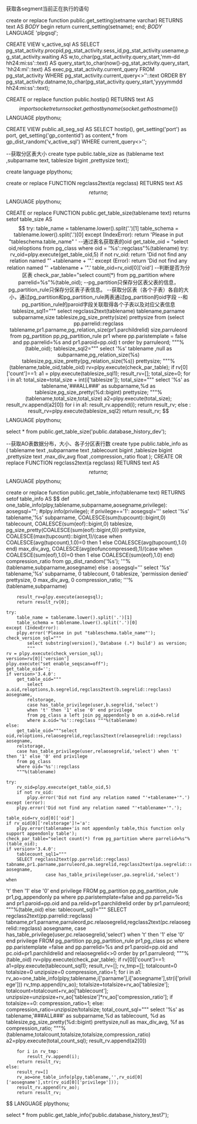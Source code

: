 
获取各segment当前正在执行的语句


create or replace function public.get_setting(setname varchar)
RETURNS text
AS
$BODY$
    begin
        return current_setting(setname);
    end;
$BODY$
LANGUAGE 'plpgsql';


CREATE VIEW v_active_sql AS
SELECT pg_stat_activity.procpid,pg_stat_activity.sess_id,pg_stat_activity.usename,pg_stat_activity.waiting 
AS w,to_char(pg_stat_activity.query_start,'mm-dd hh24:mi:ss'::text) AS query_start,to_char(now()-pg_stat_activity.query_start,
'hh24:mi'::text) AS exec,pg_stat_activity.current_query
FROM pg_stat_activity
WHERE pg_stat_activity.current_query<>'<IDLE>'::text
ORDER BY pg_stat_activity.datname,to_char(pg_stat_activity.query_start,'yyyymmdd hh24:mi:ss'::text);


CREATE or replace function public.hostip()
    RETURNS text
AS $$
    import socket
    return socket.gethostbyname(socket.gethostname())
$$ LANGUAGE plpythonu;

CREATE VIEW public.all_seg_sql
AS
SELECT hostip(),
       get_setting('port') as port,
       get_setting('gp_contentid') as content,*
from gp_dist_random('v_active_sql')
WHERE current_query<>'<IDLE>';





--获取分区表大小
 create type public.table_size as
 (tablename text
 ,subparname text,
 tablesize bigint
 ,prettysize text);

 create language plpythonu;
  
 create or replace FUNCTION regclass2text(a regclass)
   RETURNS text
 AS $$
   return a;
 $$ LANGUAGE plpythonu;

CREATE or replace FUNCTION public.get_table_size(tablename text)
  returns setof table_size
AS $$
      try:
          table_name = tablename.lower().split('.')[1]
          table_schema = tablename.lower().split('.')[0]
      except (IndexError):
          return 'Please in put "tableschema.table_name" '
          --通过表名获取表的oid
      get_table_oid = "select oid,reloptions from pg_class where oid = '%s'::regclass"%(tablename)
      try:
          rv_oid=plpy.execute(get_table_oid,5)
          if not rv_oid:
                return 'Did not find any relation named "' +tablename + '".'
      except (Error):
          return 'Did not find any relation named "' +tablename + '".' 
      table_oid=rv_oid[0]['oid']
      --判断是否为分区表
      check_par_table="select count(*) from pg_partition where parrelid=%s"%(table_oid); 
      --pg_partition只保存分区表父表的信息，pg_partition_rule只保存分区表子表信息。
      --获取分区表（各个子表）各自的大小，通过pg_partition和pg_partition_rule两表通过pg_partition的oid字段
      --和pg_partition_rule的paroid字段关联取得各个子表以及对应父表信息
      tablesize_sql1="""
         select regclass2text(tablename) tablename,parname subparname,size tablesize,pg_size_pretty(size) prettysize from
      (select pp.parrelid::regclass tablename,pr1.parname,pg_relation_size(pr1.parchildrelid) size,parruleord from pg_partition pp,pg_partition_rule pr1
      where pp.paristemplate = false and pp.parrelid=%s and pr1.paroid=pp.oid) t order by parruleord;
      """%(table_oid);  
      tablesize_sql2="""
         select '%s' tablename ,null as subparname,pg_relation_size(%s) tablesize,pg_size_pretty(pg_relation_size(%s)) prettysize;
       """%(tablename,table_oid,table_oid)
      rv=plpy.execute(check_par_table);
      if rv[0]['count']==1:
            a1 = plpy.execute(tablesize_sql1);
            result_rv=[];
            total_size=0;
            for i in a1:
                total_size=total_size + int(i['tablesize']);
            total_size="""
                  select '%s' as tablename,'###ALL###' as subparname,%d as tablesize,pg_size_pretty(%d::bigint) prettysize;
            """%(tablename,total_size,total_size)
            a2=plpy.execute(total_size);
            result_rv.append(a2[0])
            for i in a1:
                result_rv.append(i);
            return result_rv;
      else :
            result_rv=plpy.execute(tablesize_sql2)
            return result_rv;
$$ LANGUAGE plpythonu;


select * from public.get_table_size('public.database_history_dev');






--获取AO表数据分布，大小、各子分区表行数
create type public.table_info as (
tablename text
,subparname text
,tablecount bigint
,tablesize bigint
,prettysize text
,max_div_avg float
,compression_ratio float
);
CREATE OR replace FUNCTION regclass2text(a regclass)
  RETURNS text
AS $$
return a;
$$ LANGUAGE plpythonu;

create or replace function public.get_table_info(tablename text) 
    RETURNS setof table_info
AS $$
    def one_table_info(plpy,tablename,subparname,aosegname,privilege):
        aosegsql="";
        #plpy.info(privilege);
        if privilege=='1':
            aosegsql='''
            select '%s' tablename,'%s' subparname,
            COALESCE(sum(tupcount)::bigint,0) tablecount,
            COALESCE(sum(eof)::bigint,0) tablesize,
            pg_size_pretty(COALESCE(sum(eof)::bigint,0)) prettysize,
            COALESCE(max(tupcount)::bigint,1)/(case when 
COALESCE(avg(tupcount),1.0)=0 then 1 else COALESCE(avg(tupcount),1.0) end) max_div_avg,
COALESCE(avg(eofuncompressed),1)/(case when COALESCE(sum(eof),1.0)=0 then 1 else
COALESCE(sum(eof),1.0) end) compression_ratio from gp_dist_random('%s');
            '''%(tablename,subparname,aosegname)
        else :
            aosegsql='''
            select '%s' tablename,'%s' subparname,
            0 tablecount,
            0 tablesize,
            'permission denied' prettysize,
            0 max_div_avg,
            0 compression_ratio;
            '''%(tablename,subparname)
        
        result_rv=plpy.execute(aosegsql);
        return result_rv[0];

    try:
        table_name = tablename.lower().split('.')[1]
        table_schema = tablename.lower().split('.')[0]
    except (IndexError):
        plpy.error('Please in put "tableschema.table_name"');
    check_version_sql="""
            select substring(version(),'Database (.*) build') as version;
            """
    rv = plpy.execute(check_version_sql);
    version=rv[0]['version']
    plpy.execute("set enable_seqscan=off");
    get_table_oid='';
    if version>'3.4.0':
        get_table_oid="""
            select a.oid,reloptions,b.segrelid,regclass2text(b.segrelid::regclass) aosegname,
            relstorage,
            case has_table_privilege(user,b.segrelid,'select')
            when 't' then '1' else '0' end privilege
            from pg_class a left join pg_appendonly b on a.oid=b.relid
            where a.oid='%s'::regclass """%(tablename)
    else:
        get_table_oid="""select oid,reloptions,relaosegrelid,regclass2text(relaosegrelid::regclass) aosegname,
        relstorage,
        case has_table_privilege(user,relaosegrelid,'select') when 't' then '1' else '0' end privilege
        from pg_class
        where oid='%s'::regclass
        """%(tablename)

    try:
        rv_oid=plpy.execute(get_table_oid,5)
        if not rv_oid:
            plpy.error('Did not find any relation named "'+tablename+'".')
    except (error):
        plpy.error('Did not find any relation named "'+tablename+'".');

    table_oid=rv_oid[0]['oid']
    if rv_oid[0]['relstorage']!='a':
        plpy.error(tablename+'is not appendonly table,this function only support appendonly table');
    check_par_table="select count(*) from pg_partition where parrelid=%s"%(table_oid);
    if version>'3.4.0':
        tablecount_sql1="""
        SELECT regclass2text(pp.parrelid::regclass) tabname,pr1.parname,parruleord,pa.segrelid,regclass2text(pa.segrelid::regclass) aosegname,
                   case has_table_privilege(user,pa.segrelid,'select') when
't' then '1' else '0' end privilege
          FROM pg_partition pp,pg_partition_rule pr1,pg_appendonly pa
        where pp.paristemplate=false
            and pp.parrelid=%s
            and pr1.paroid=pp.oid
            and pa.relid=pr1.parchildrelid
            order by pr1.parruleord;
        """%(table_oid)
    else:
        tablecount_sql1="""
        SELECT regclass2text(pp.parrelid::regclass) tabname,pr1.parname,parruleord,pc.relaosegrelid,regclass2text(pc.relaosegrelid::regclass)
        aosegname,
                    case has_table_privilege(user,pc.relaosegrelid,'select')
when 't' then '1' else '0' end privilege
          FROM pg_partition pp,pg_partition_rule pr1,pg_class pc
        where pp.paristemplate =false
            and pp.parrelid=%s
            and pr1.paroid=pp.oid
            and pc.oid=pr1.parchildrelid
            and relaosegrelid<>0
            order by pr1.parruleord;
        """%(table_oid)
    rv=plpy.execute(check_par_table);
    if rv[0]['count']==1:
        a1=plpy.execute(tablecount_sql1);
        result_rv=[];
        rv_tmp=[];
        totalcount=0
        totalsize=0
        unzipsize=0
        compression_ratio=1;
        for i in a1:
            rv_ao=one_table_info(plpy,tablename,i['parname'],i['aosegname'],str(i['privilege']))
            rv_tmp.append(rv_ao);
            totalsize=totalsize+rv_ao['tablesize'];
            totalcount=totalcount+rv_ao['tablecount'];
            unzipsize=unzipsize+rv_ao['tablesize']*rv_ao['compression_ratio'];
        if totalsize==0:
            compression_ratio=1;
        else:
            compression_ratio=unzipsize/totalsize;
        total_count_sql="""
            select '%s' as tablename,'###ALL###' as subparname,%d as tablecount,
            %d as tablesize,pg_size_pretty(%d::bigint) prettysize,null as max_div_avg,
            %f as compression_ratio;
        """%(tablename,totalcount,totalsize,totalsize,compression_ratio)
        a2=plpy.execute(total_count_sql);
        result_rv.append(a2[0])

        for i in rv_tmp:
            result_rv.append(i);
        return result_rv;
    else:
        result_rv=[]
        rv_ao=one_table_info(plpy,tablename,'',rv_oid[0]['aosegname'],str(rv_oid[0]['privilege']));
        result_rv.append(rv_ao);
        return result_rv;
$$ LANGUAGE plpythonu;

select * from public.get_table_info('public.database_history_test7');
